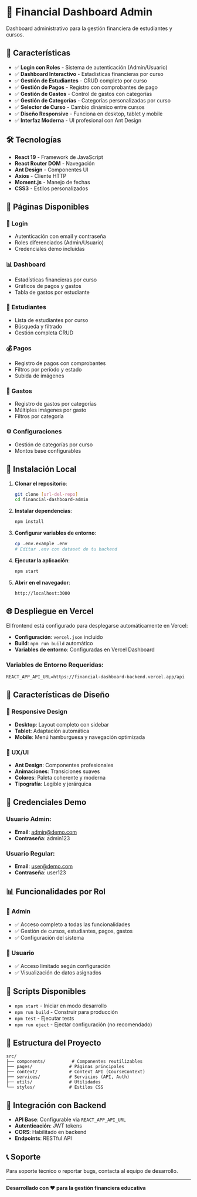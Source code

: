 # 💼 Financial Dashboard Admin

Dashboard administrativo para la gestión financiera de estudiantes y cursos.

## 🚀 Características

- ✅ **Login con Roles** - Sistema de autenticación (Admin/Usuario)
- ✅ **Dashboard Interactivo** - Estadísticas financieras por curso
- ✅ **Gestión de Estudiantes** - CRUD completo por curso
- ✅ **Gestión de Pagos** - Registro con comprobantes de pago
- ✅ **Gestión de Gastos** - Control de gastos con categorías
- ✅ **Gestión de Categorías** - Categorías personalizadas por curso
- ✅ **Selector de Curso** - Cambio dinámico entre cursos
- ✅ **Diseño Responsive** - Funciona en desktop, tablet y mobile
- ✅ **Interfaz Moderna** - UI profesional con Ant Design

## 🛠️ Tecnologías

- **React 19** - Framework de JavaScript
- **React Router DOM** - Navegación
- **Ant Design** - Componentes UI
- **Axios** - Cliente HTTP
- **Moment.js** - Manejo de fechas
- **CSS3** - Estilos personalizados

## 📱 Páginas Disponibles

### 🔐 Login
- Autenticación con email y contraseña
- Roles diferenciados (Admin/Usuario)
- Credenciales demo incluidas

### 📊 Dashboard
- Estadísticas financieras por curso
- Gráficos de pagos y gastos
- Tabla de gastos por estudiante

### 👥 Estudiantes
- Lista de estudiantes por curso
- Búsqueda y filtrado
- Gestión completa CRUD

### 💰 Pagos
- Registro de pagos con comprobantes
- Filtros por período y estado
- Subida de imágenes

### 💸 Gastos
- Registro de gastos por categorías
- Múltiples imágenes por gasto
- Filtros por categoría

### ⚙️ Configuraciones
- Gestión de categorías por curso
- Montos base configurables

## 🔧 Instalación Local

1. **Clonar el repositorio**:
   ```bash
   git clone [url-del-repo]
   cd financial-dashboard-admin
   ```

2. **Instalar dependencias**:
   ```bash
   npm install
   ```

3. **Configurar variables de entorno**:
   ```bash
   cp .env.example .env
   # Editar .env con dataset de tu backend
   ```

4. **Ejecutar la aplicación**:
   ```bash
   npm start
   ```

5. **Abrir en el navegador**:
   ```
   http://localhost:3000
   ```

## 🌐 Despliegue en Vercel

El frontend está configurado para desplegarse automáticamente en Vercel:

- **Configuración**: `vercel.json` incluido
- **Build**: `npm run build` automático
- **Variables de entorno**: Configuradas en Vercel Dashboard

### Variables de Entorno Requeridas:
```env
REACT_APP_API_URL=https://financial-dashboard-backend.vercel.app/api
```

## 🎨 Características de Diseño

### 📱 Responsive Design
- **Desktop**: Layout completo con sidebar
- **Tablet**: Adaptación automática
- **Mobile**: Menú hamburguesa y navegación optimizada

### 🎯 UX/UI
- **Ant Design**: Componentes profesionales
- **Animaciones**: Transiciones suaves
- **Colores**: Paleta coherente y moderna
- **Tipografía**: Legible y jerárquica

## 🔐 Credenciales Demo

### Usuario Admin:
- **Email**: admin@demo.com
- **Contraseña**: admin123

### Usuario Regular:
- **Email**: user@demo.com
- **Contraseña**: user123

## 📊 Funcionalidades por Rol

### 👑 Admin
- ✅ Acceso completo a todas las funcionalidades
- ✅ Gestión de cursos, estudiantes, pagos, gastos
- ✅ Configuración del sistema

### 👤 Usuario
- ✅ Acceso limitado según configuración
- ✅ Visualización de datos asignados

## 🚀 Scripts Disponibles

- `npm start` - Iniciar en modo desarrollo
- `npm run build` - Construir para producción
- `npm test` - Ejecutar tests
- `npm run eject` - Ejectar configuración (no recomendado)

## 📁 Estructura del Proyecto

```
src/
├── components/          # Componentes reutilizables
├── pages/              # Páginas principales
├── context/            # Context API (CourseContext)
├── services/           # Servicios (API, Auth)
├── utils/              # Utilidades
└── styles/             # Estilos CSS
```

## 🔗 Integración con Backend

- **API Base**: Configurable via `REACT_APP_API_URL`
- **Autenticación**: JWT tokens
- **CORS**: Habilitado en backend
- **Endpoints**: RESTful API

## 📞 Soporte

Para soporte técnico o reportar bugs, contacta al equipo de desarrollo.

---

**Desarrollado con ❤️ para la gestión financiera educativa**